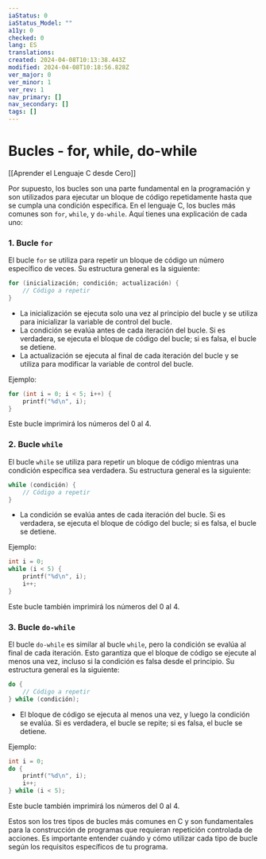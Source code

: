 ```yaml
---
iaStatus: 0
iaStatus_Model: ""
a11y: 0
checked: 0
lang: ES
translations: 
created: 2024-04-08T10:13:38.443Z
modified: 2024-04-08T10:18:56.828Z
ver_major: 0
ver_minor: 1
ver_rev: 1
nav_primary: []
nav_secondary: []
tags: []
---
```

# Bucles - for, while, do-while

[[Aprender el Lenguaje C desde Cero]]

Por supuesto, los bucles son una parte fundamental en la programación y son utilizados para ejecutar un bloque de código repetidamente hasta que se cumpla una condición específica. En el lenguaje C, los bucles más comunes son `for`, `while`, y `do-while`. Aquí tienes una explicación de cada uno:

### 1. Bucle `for`

El bucle `for` se utiliza para repetir un bloque de código un número específico de veces. Su estructura general es la siguiente:

```c
for (inicialización; condición; actualización) {
    // Código a repetir
}
```

- La inicialización se ejecuta solo una vez al principio del bucle y se utiliza para inicializar la variable de control del bucle.
- La condición se evalúa antes de cada iteración del bucle. Si es verdadera, se ejecuta el bloque de código del bucle; si es falsa, el bucle se detiene.
- La actualización se ejecuta al final de cada iteración del bucle y se utiliza para modificar la variable de control del bucle.

Ejemplo:

```c
for (int i = 0; i < 5; i++) {
    printf("%d\n", i);
}
```

Este bucle imprimirá los números del 0 al 4.

### 2. Bucle `while`

El bucle `while` se utiliza para repetir un bloque de código mientras una condición específica sea verdadera. Su estructura general es la siguiente:

```c
while (condición) {
    // Código a repetir
}
```

- La condición se evalúa antes de cada iteración del bucle. Si es verdadera, se ejecuta el bloque de código del bucle; si es falsa, el bucle se detiene.

Ejemplo:

```c
int i = 0;
while (i < 5) {
    printf("%d\n", i);
    i++;
}
```

Este bucle también imprimirá los números del 0 al 4.

### 3. Bucle `do-while`

El bucle `do-while` es similar al bucle `while`, pero la condición se evalúa al final de cada iteración. Esto garantiza que el bloque de código se ejecute al menos una vez, incluso si la condición es falsa desde el principio. Su estructura general es la siguiente:

```c
do {
    // Código a repetir
} while (condición);
```

- El bloque de código se ejecuta al menos una vez, y luego la condición se evalúa. Si es verdadera, el bucle se repite; si es falsa, el bucle se detiene.

Ejemplo:

```c
int i = 0;
do {
    printf("%d\n", i);
    i++;
} while (i < 5);
```

Este bucle también imprimirá los números del 0 al 4.

Estos son los tres tipos de bucles más comunes en C y son fundamentales para la construcción de programas que requieran repetición controlada de acciones. Es importante entender cuándo y cómo utilizar cada tipo de bucle según los requisitos específicos de tu programa.